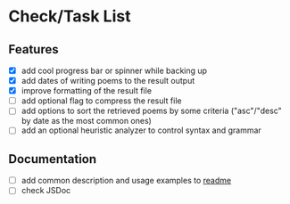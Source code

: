 # Check/Task List

## Features

- [x] add cool progress bar or spinner while backing up
- [x] add dates of writing poems to the result output 
- [x] improve formatting of the result file
- [ ] add optional flag to compress the result file
- [ ] add options to sort the retrieved poems by some criteria ("asc"/"desc" by date as the most common ones)
- [ ] add an optional heuristic analyzer to control syntax and grammar

## Documentation

- [ ] add common description and usage examples to [readme](readme.md)
- [ ] check JSDoc
